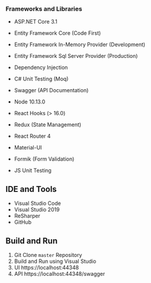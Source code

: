 ### Frameworks and Libraries

- ASP.NET Core 3.1
- Entity Framework Core (Code First)
- Entity Framework In-Memory Provider (Development)
- Entity Framework Sql Server Provider (Production)
- Dependency Injection
- C# Unit Testing (Moq)
- Swagger (API Documentation)

- Node 10.13.0
- React Hooks (> 16.0)
- Redux (State Management)
- React Router 4
- Material-UI
- Formik (Form Validation)
- JS Unit Testing

## IDE and Tools

- Visual Studio Code
- Visual Studio 2019
- ReSharper
- GitHub

## Build and Run

1. Git Clone `master` Repository
2. Build and Run using Visual Studio
3. UI  https://localhost:44348
4. API https://localhost:44348/swagger